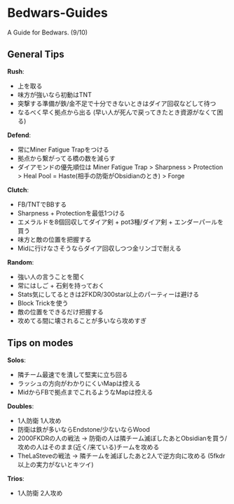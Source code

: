 # Bedwars-Guides
A Guide for Bedwars. (9/10)

## General Tips

__Rush__:
- 上を取る
- 味方が強いなら初動はTNT
- 突撃する準備が鉄/金不足で十分できないときはダイア回収などして待つ
- なるべく早く拠点から出る (早い人が死んで戻ってきたとき資源がなくて困る)

__Defend__:
- 常にMiner Fatigue Trapをつける
- 拠点から繋がってる橋の数を減らす
- ダイアモンドの優先順位は Miner Fatigue Trap > Sharpness > Protection > Heal Pool = Haste(相手の防衛がObsidianのとき) > Forge

__Clutch__: 
- FB/TNTでBBする
- Sharpness + Protectionを最低1つける
- エメラルドを8個回収してダイア剣 + pot3種/ダイア剣 + エンダーパールを買う
- 味方と敵の位置を把握する
- Midに行けなさそうならダイア回収しつつ金リンゴで耐える

__Random__:
- 強い人の言うことを聞く
- 常にはしご + 石剣を持っておく
- Stats気にしてるときは2FKDR/300star以上のパーティーは避ける
- Block Trickを使う
- 敵の位置をできるだけ把握する
- 攻めてる間に壊されることが多いなら攻めすぎ

## Tips on modes

__Solos__:
- 隣チーム最速でを潰して堅実に立ち回る
- ラッシュの方向がわかりにくいMapは控える
- MidからFBで拠点までこれるようなMapは控える 

__Doubles__:
- 1人防衛 1人攻め
- 防衛は鉄が多いならEndstone/少ないならWood
- 2000FKDRの人の戦法 -> 防衛の人は隣チーム滅ぼしたあとObsidianを買う/攻めの人はそのまま(近く/来ている)チームを攻める
- TheLaSteveの戦法 -> 隣チームを滅ぼしたあと2人で逆方向に攻める (5fkdr以上の実力がないとキツイ)

__Trios__:
- 1人防衛 2人攻め
